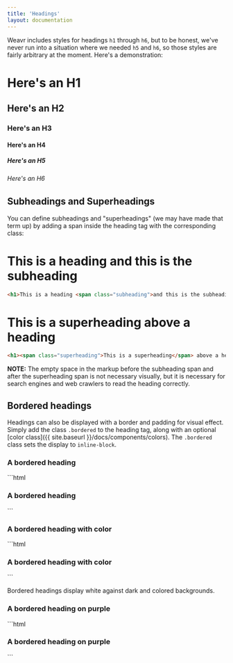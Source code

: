 ```yaml
---
title: 'Headings'
layout: documentation
---
```


Weavr includes styles for headings `h1` through `h6`, but to be honest, we've never run into a situation where we needed `h5` and `h6`, so those styles are fairly arbitrary at the moment. Here's a demonstration:

<div class="demo">
  <h1>Here's an H1</h1>
  <h2>Here's an H2</h2>
  <h3>Here's an H3</h3>
  <h4>Here's an H4</h4>
  <h5>Here's an H5</h5>
  <h6>Here's an H6</h6>
</div>

## Subheadings and Superheadings

You can define subheadings and "superheadings" (we may have made that term up) by adding a span inside the heading tag with the corresponding class:

<div class="demo">
  <h1>This is a heading <span class="subheading">and this is the subheading</span></h1>
</div>

```html
<h1>This is a heading <span class="subheading">and this is the subheading</span></h1>
```

<div class="demo">
  <h1><span class="superheading">This is a superheading</span> above a heading</h1>
</div>

```html
<h1><span class="superheading">This is a superheading</span> above a heading</h1>
```

<div class="alert warning">
  <p><strong>NOTE:</strong> The empty space in the markup before the subheading span and after the superheading span is not necessary visually, but it is necessary for search engines and web crawlers to read the heading correctly.</p>
</div>

## Bordered headings

Headings can also be displayed with a border and padding for visual effect. Simply add the class `.bordered` to the heading tag, along with an optional [color class]({{ site.baseurl }}/docs/components/colors). The `.bordered` class sets the display to `inline-block`.

<div class="demo">
  <div class="align-center">
    <h3 class="bordered">A bordered heading</h3>
  </div>
</div>
```html
<div class="align-center">
  <h3 class="bordered">A bordered heading</h3>
</div>
```

<div class="demo">
  <div class="align-center">
    <h3 class="bordered brand-teal">A bordered heading with color</h3>
  </div>
</div>
```html
<div class="align-center">
  <h3 class="bordered brand-teal">A bordered heading with color</h3>
</div>
```

Bordered headings display white against dark and colored backgrounds.

<div class="demo brand-purple-bg">
  <div class="align-center">
    <h3 class="bordered">A bordered heading on purple</h3>
  </div>
</div>
```html
<div class="align-center brand-purple-bg padding-2x">
  <h3 class="bordered">A bordered heading on purple</h3>
</div>
```
